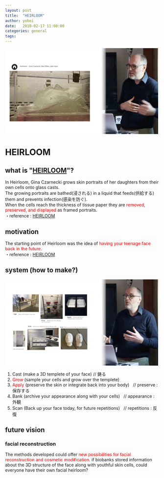 ```yaml
---
layout: post
title:  "HEIRLOOM"
author: yohei
date:   2018-02-17 11:00:00
categories: general
tags: 
---
```


<img src="/images/heirloom.png" width="500px">

# HEIRLOOM
## what is "[HEIRLOOM](https://www.ginaczarnecki.com/heirloom)"?
In Heirloom, Gina Czarnecki <font colr="red">grows skin portraits</font> of her daughters from their own cells onto glass casts. <br>
The growing portraits are bathed(浸される) in a liquid that feeds(供給する) them and prevents infection(感染を防ぐ). <br>
When the cells reach the thickness of tissue paper they are <font color="red">removed, preserved, and displayed</font> as framed portraits.<br>
・reference : [HEIRLOOM](http://www.museion.ku.dk/heirloom/)

## motivation
The starting point of Heirloom was the idea of <font color="red">having your teenage face back in the future</font>.<br>
・reference : [HEIRLOOM](http://www.museion.ku.dk/heirloom/)

## system (how to make?)
<img src="/images/heirloom_02.png" width="500px">

1. Cast (make a 3D templete of your face)   // 鋳る<br>
2. <font color="red">Grow</font> (sample your cells and grow over the templete)<br>
3. <font color="red">Apply</font> (preserve the skin or integrate back into your body)   // preserve : 保存する<br>
4. Bank (archive your appearance along with your cells)   // appearance : 外観<br>
5. Scan (Back up your face today, for future repetitions)   // repetitions : 反復<br>

## future vision
### facial reconstruction
The methods developed could offer <font color="red">new possibilities for facial reconstruction and cosmetic modification</font>.
if biobanks stored information about the 3D structure of the face along with youthful skin cells, could everyone have their own facial heirloom? 



